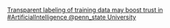 [Transparent labeling of training data may boost trust in #ArtificialIntelligence   @penn_state University](https://qi.tc/qi/113372)